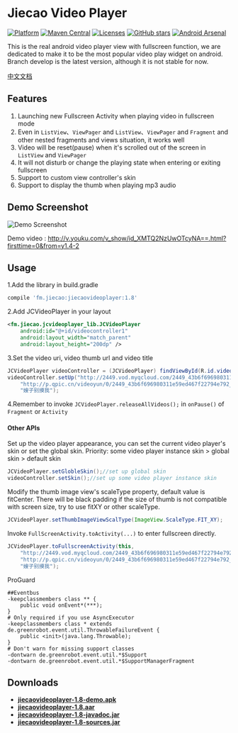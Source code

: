 # Jiecao Video Player  

[![Platform](https://img.shields.io/badge/platform-android-green.svg)](http://developer.android.com/index.html) 
[![Maven Central](https://img.shields.io/badge/Maven%20Central-1.8-green.svg)](http://search.maven.org/#artifactdetails%7Cfm.jiecao%7Cjiecaovideoplayer%7C1.8%7Caar) 
[![Licenses](https://img.shields.io/badge/license-MIT-green.svg)](http://choosealicense.com/licenses/mit/) 
[![GitHub stars](https://img.shields.io/github/stars/lipangit/jiecaovideoplayer.svg?style=social&label=Star)]()
[![Android Arsenal](https://img.shields.io/badge/Android%20Arsenal-jiecaovideoplayer-green.svg?style=true)](https://android-arsenal.com/details/1/3269)

This is the real android video player view with fullscreen function, we are dedicated to make it to be the most popular video play widget on android.  Branch develop is the latest version, although it is not stable for now.

[中文文档](README-ZH.md)

## Features
1. Launching new Fullscreen Activity when playing video in fullscreen mode
2. Even in `ListView`、`ViewPager` and `ListView`、`ViewPager` and `Fragment` and other nested fragments and views situation, it works well
3. Video will be reset(pause) when it's scrolled out of the screen in `ListView` and `ViewPager`
4. It will not disturb or change the playing state when entering or exiting fullscreen
5. Support to custom view controller's skin
6. Support to display the thumb when playing mp3 audio

## Demo Screenshot

![Demo Screenshot][1]

Demo video : http://v.youku.com/v_show/id_XMTQ2NzUwOTcyNA==.html?firsttime=0&from=y1.4-2


## Usage
1.Add the library in build.gradle
```gradle
compile 'fm.jiecao:jiecaovideoplayer:1.8'
```

2.Add JCVideoPlayer in your layout
```xml
<fm.jiecao.jcvideoplayer_lib.JCVideoPlayer
    android:id="@+id/videocontroller1"
    android:layout_width="match_parent"
    android:layout_height="200dp" />
```

3.Set the video uri, video thumb url and video title
```java
JCVideoPlayer videoController = (JCVideoPlayer) findViewById(R.id.videocontroller);
videoController.setUp("http://2449.vod.myqcloud.com/2449_43b6f696980311e59ed467f22794e792.f20.mp4",
    "http://p.qpic.cn/videoyun/0/2449_43b6f696980311e59ed467f22794e792_1/640",
    "嫂子别摸我");
```
4.Remember to invoke `JCVideoPlayer.releaseAllVideos();` in `onPause()` of `Fragment` or `Activity`

#### Other APIs

Set up the video player appearance, you can set the current video player's skin or set the global skin. Priority: some video player instance skin > global skin > default skin
```java
JCVideoPlayer.setGlobleSkin();//set up global skin
videoController.setSkin();//set up some video player instance skin
```

Modify the thumb image view's scaleType property, default value is fitCenter. There will be  black padding if the size of thumb is not compatible with screen size, try to use fitXY or other scaleType.
```java
JCVideoPlayer.setThumbImageViewScalType(ImageView.ScaleType.FIT_XY);
```

Invoke `FullScreenActivity.toActivity(...)` to enter fullscreen directly.
```java
JCVideoPlayer.toFullscreenActivity(this,
    "http://2449.vod.myqcloud.com/2449_43b6f696980311e59ed467f22794e792.f20.mp4",
    "http://p.qpic.cn/videoyun/0/2449_43b6f696980311e59ed467f22794e792_1/640",
    "嫂子别摸我");
```

ProGuard
```
##Eventbus
-keepclassmembers class ** {
    public void onEvent*(***);
}
# Only required if you use AsyncExecutor
-keepclassmembers class * extends de.greenrobot.event.util.ThrowableFailureEvent {
    public <init>(java.lang.Throwable);
}
# Don't warn for missing support classes
-dontwarn de.greenrobot.event.util.*$Support
-dontwarn de.greenrobot.event.util.*$SupportManagerFragment
```

## Downloads
 * **[jiecaovideoplayer-1.8-demo.apk](https://raw.githubusercontent.com/lipangit/jiecaovideoplayer/develop/downloads/jiecaovideoplayer-1.8-demo.apk)**
 * **[jiecaovideoplayer-1.8.aar](https://raw.githubusercontent.com/lipangit/jiecaovideoplayer/develop/downloads/jiecaovideoplayer-1.8.aar)**
 * **[jiecaovideoplayer-1.8-javadoc.jar](https://raw.githubusercontent.com/lipangit/jiecaovideoplayer/develop/downloads/jiecaovideoplayer-1.8-javadoc.jar)**
 * **[jiecaovideoplayer-1.8-sources.jar](https://raw.githubusercontent.com/lipangit/jiecaovideoplayer/develop/downloads/jiecaovideoplayer-1.8-sources.jar)**



[1]: ./screenshots/j1.png

